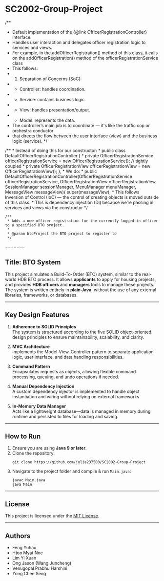 # SC2002-Group-Project

/**
 * Default implementation of the {@link OfficerRegistrationController} interface.
 * Handles user interaction and delegates officer registration logic to services and views.
 * For example, in the addOfficerRegistration() method of this class, it calls on the addOfficerRegistration() method of the officerRegistrationService class
 * This follows:
 * 1. Separation of Concerns (SoC):
 * - Controller: handles coordination.
 * - Service: contains business logic.
 * - View: handles presentation/output.
 * - Model: represents the data.
 * The controller’s main job is to coordinate — it's like the traffic cop or orchestra conductor 
 * that directs the flow between the user interface (view) and the business logic (service).
 */

/**
     * Instead of doing this for our constructor:
     * public class DefaultOfficerRegistrationController {
     * private OfficerRegistrationService officerRegistrationService = new OfficerRegistrationService(); // tightly coupled
     * private OfficerRegistrationView officerRegistrationView = new OfficerRegistrationView(); },
     * We do:
     * public DefaultOfficerRegistrationController(OfficerRegistrationService officerRegistrationService, OfficerRegistrationView officerRegistrationView, SessionManager sessionManager, MenuManager menuManager, MessageView messageView){
        super(messageView);
     * This follows Inversion of Control (IoC) — the control of creating objects is moved outside of this class.
     * This is dependency injection (DI) because we’re passing in services and views via the constructor
     */

    /**
     * Adds a new officer registration for the currently logged-in officer to a specified BTO project.
     *
     * @param btoProject the BTO project to register to
     */
=======
## Title: BTO System

This project simulates a Build-To-Order (BTO) system, similar to the real-world HDB BTO process. It allows **applicants** to apply for housing projects, and provides **HDB officers** and **managers** tools to manage these projects.  
The system is written entirely in **plain Java**, without the use of any external libraries, frameworks, or databases.

---

## Key Design Features

1. **Adherence to SOLID Principles**  
   The system is structured according to the five SOLID object-oriented design principles to ensure maintainability, scalability, and clarity.

2. **MVC Architecture**  
   Implements the Model-View-Controller pattern to separate application logic, user interface, and data handling responsibilities.

3. **Command Pattern**  
   Encapsulates requests as objects, allowing flexible command processing, queuing, and undo operations if needed.

4. **Manual Dependency Injection**  
   A custom dependency injector is implemented to handle object instantiation and wiring without relying on external frameworks.

5. **In-Memory Data Manager**  
   Acts like a lightweight database—data is managed in memory during runtime and persisted to files for loading and saving.

---

## How to Run

1. Ensure you are using **Java 9 or later**.  
2. Clone the repository:
   ```
   git clone https://github.com/julia237500/SC2002-Group-Project
   ```
3. Navigate to the project folder and compile & run `Main.java`:
   ```
   javac Main.java
   java Main
   ```

---

## License

This project is licensed under the [MIT License](LICENSE).

---

## Authors

- Feng Yuhao  
- Htoo Myat Noe  
- Lim Yi Xuan  
- Ong Jason (Wang Juncheng)  
- Venugopal Prabhu Harshini  
- Yong Chee Seng  